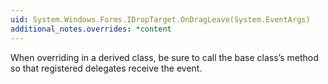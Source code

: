 ```yaml
---
uid: System.Windows.Forms.IDropTarget.OnDragLeave(System.EventArgs)
additional_notes.overrides: *content
---
```


<p>When overriding <xref href="System.Windows.Forms.IDropTarget.OnDragLeave(System.EventArgs)"></xref> in a derived class, be sure to call the base class’s <xref href="System.Windows.Forms.IDropTarget.OnDragLeave(System.EventArgs)"></xref> method so that registered delegates receive the event.</p>


